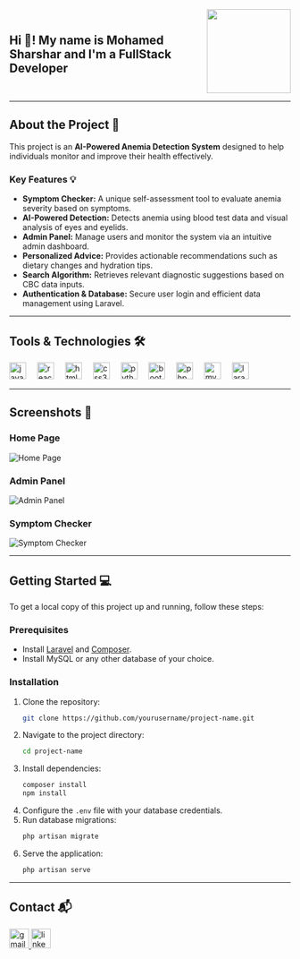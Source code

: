 <div style="display: flex; justify-content: space-between; align-items: center; width: 100%;">
  <div style="text-align: left;">
    <h2>Hi 👋! My name is Mohamed Sharshar and I'm a FullStack Developer</h2>
  </div>
  <div style="flex-shrink: 0;">
    <img height="150" style="max-width: 100%;" src="https://media0.giphy.com/media/v1.Y2lkPTc5MGI3NjExOXMwZnlncjN6aGZnN3h4ZnNicHc0Y3dwaXM1dDB4MmE4eDZmc3FjaCZlcD12MV9pbnRlcm5hbF9naWZfYnlfaWQmY3Q9Zw/bGgsc5mWoryfgKBx1u/giphy.gif" />
  </div>
</div>

---

## About the Project 🚀

This project is an **AI-Powered Anemia Detection System** designed to help individuals monitor and improve their health effectively.  

### Key Features 💡
- **Symptom Checker:** A unique self-assessment tool to evaluate anemia severity based on symptoms.
- **AI-Powered Detection:** Detects anemia using blood test data and visual analysis of eyes and eyelids.  
- **Admin Panel:** Manage users and monitor the system via an intuitive admin dashboard.  
- **Personalized Advice:** Provides actionable recommendations such as dietary changes and hydration tips.  
- **Search Algorithm:** Retrieves relevant diagnostic suggestions based on CBC data inputs.  
- **Authentication & Database:** Secure user login and efficient data management using Laravel.  

---

## Tools & Technologies 🛠️
<div align="left">
  <img src="https://cdn.jsdelivr.net/gh/devicons/devicon/icons/javascript/javascript-original.svg" height="30" alt="javascript logo"  />
  <img width="12" />
  <img src="https://cdn.jsdelivr.net/gh/devicons/devicon/icons/react/react-original.svg" height="30" alt="react logo"  />
  <img width="12" />
  <img src="https://cdn.jsdelivr.net/gh/devicons/devicon/icons/html5/html5-original.svg" height="30" alt="html5 logo"  />
  <img width="12" />
  <img src="https://cdn.jsdelivr.net/gh/devicons/devicon/icons/css3/css3-original.svg" height="30" alt="css3 logo"  />
  <img width="12" />
  <img src="https://cdn.jsdelivr.net/gh/devicons/devicon/icons/python/python-original.svg" height="30" alt="python logo"  />
  <img width="12" />
  <img src="https://cdn.jsdelivr.net/gh/devicons/devicon/icons/bootstrap/bootstrap-original.svg" height="30" alt="bootstrap logo"  />
  <img width="12" />
  <img src="https://cdn.jsdelivr.net/gh/devicons/devicon/icons/php/php-original.svg" height="30" alt="php logo"  />
  <img width="12" />
  <img src="https://cdn.jsdelivr.net/gh/devicons/devicon/icons/mysql/mysql-original.svg" height="30" alt="mysql logo"  />
  <img width="12" />
  <img src="https://cdn.jsdelivr.net/gh/devicons/devicon/icons/laravel/laravel-original.svg" height="30" alt="laravel logo"  />
</div>

---

## Screenshots 📸

### Home Page  
![Home Page](https://via.placeholder.com/800x400?text=Home+Page)

### Admin Panel  
![Admin Panel](https://via.placeholder.com/800x400?text=Admin+Panel)

### Symptom Checker  
![Symptom Checker]([Image](https://github.com/user-attachments/assets/9b45e96a-5579-43df-921b-5d7ffcc2bac0))

---

## Getting Started 💻

To get a local copy of this project up and running, follow these steps:  

### Prerequisites
- Install [Laravel](https://laravel.com/) and [Composer](https://getcomposer.org/).
- Install MySQL or any other database of your choice.

### Installation
1. Clone the repository:
   ```bash
   git clone https://github.com/yourusername/project-name.git
   ```
2. Navigate to the project directory:
   ```bash
   cd project-name
   ```
3. Install dependencies:
   ```bash
   composer install
   npm install
   ```
4. Configure the `.env` file with your database credentials.
5. Run database migrations:
   ```bash
   php artisan migrate
   ```
6. Serve the application:
   ```bash
   php artisan serve
   ```

---

## Contact 📬
<div align="left">
  <a href="mailto:youremail@gmail.com" target="_blank">
    <img src="https://img.shields.io/static/v1?message=Gmail&logo=gmail&label=&color=D14836&logoColor=white&labelColor=&style=for-the-badge" height="35" alt="gmail logo"  />
  </a>
  <a href="https://www.linkedin.com/in/mohamed-waleed-sharshar/" target="_blank">
    <img src="https://img.shields.io/static/v1?message=LinkedIn&logo=linkedin&label=&color=0077B5&logoColor=white&labelColor=&style=for-the-badge" height="35" alt="linkedin logo"  />
  </a>
</div>
